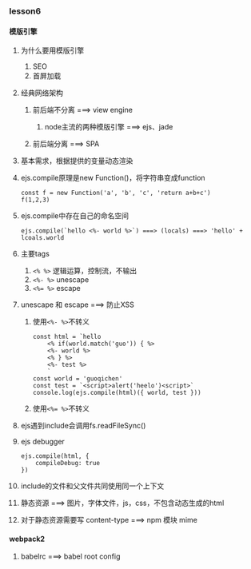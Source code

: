 ### lesson6
#### 模版引擎
1. 为什么要用模版引擎

    1. SEO
    2. 首屏加载
2. 经典网络架构

    1. 前后端不分离 ===> view engine

        1. node主流的两种模版引擎 ===> ejs、jade
    2. 前后端分离 ===> SPA
3. 基本需求，根据提供的变量动态渲染
4. ejs.compile原理是new Function()，将字符串变成function

    ```
    const f = new Function('a', 'b', 'c', 'return a+b+c')
    f(1,2,3)
    ```
5. ejs.compile中存在自己的命名空间

    ```
    ejs.compile(`hello <%- world %>`) ===> (locals) ===> 'hello' + lcoals.world
    ```
6. 主要tags

    1. `<% %>` 逻辑运算，控制流，不输出
    2. `<%- %>` unescape
    3. `<%= %>` escape
7. unescape 和 escape ===> 防止XSS

   1. 使用`<%- %>`不转义

        ```
        const html = `hello 
            <% if(world.match('guo')) { %>
            <%- world %>
            <% } %>
            <%- test %>
            `
        const world = 'guoqichen'
        const test = `<script>alert('heelo')<script>`
        console.log(ejs.compile(html)({ world, test }))
        ```
    2. 使用`<%= %>`不转义
8. ejs遇到include会调用fs.readFileSync()
9. ejs debugger

    ```
    ejs.compile(html, {
        compileDebug: true
    })
    ```
10. include的文件和父文件共同使用同一个上下文
11. 静态资源 ===> 图片，字体文件，js，css，不包含动态生成的html
12. 对于静态资源需要写 content-type ===> npm 模块 mime
#### webpack2
1. babelrc ===> babel root config 